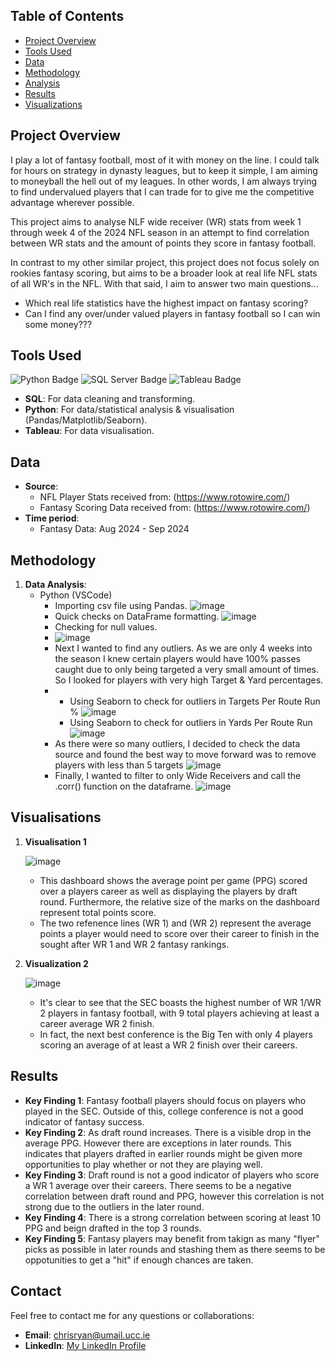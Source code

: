 

## Table of Contents

- [Project Overview](#project-overview)
- [Tools Used](#tools-used)
- [Data](#data)
- [Methodology](#methodology)
- [Analysis](#analysis)
- [Results](#results)
- [Visualizations](#visualizations)

## Project Overview

I play a lot of fantasy football, most of it with money on the line. I could talk for hours on strategy in dynasty leagues, but to keep it simple, I am aiming to moneyball the hell out of my leagues. In other words, I am always trying to find undervalued players that I can trade for to give me the competitive advantage wherever possible.

This project aims to analyse NLF wide receiver (WR) stats from week 1 through week 4 of the 2024 NFL season in an attempt to find correlation between WR stats and the amount of points they score in fantasy football.

In contrast to my other similar project, this project does not focus solely on rookies fantasy scoring, but aims to be a broader look at real life NFL stats of all WR's in the NFL. With that said, I aim to answer two main questions...

  - Which real life statistics have the highest impact on fantasy scoring?
  - Can I find any over/under valued players in fantasy football so I can win some money???

## Tools Used
![Python Badge](https://img.shields.io/badge/Python-3776AB?style=for-the-badge&logo=python&logoColor=white)
![SQL Server Badge](https://img.shields.io/badge/SQL_Server-CC2927?style=for-the-badge&logo=Microsoft-SQL-Server&logoColor=white)
![Tableau Badge](https://img.shields.io/badge/Tableau-E97627?style=for-the-badge&logo=Tableau&logoColor=white)
- **SQL**: For data cleaning and transforming.
- **Python**: For data/statistical analysis & visualisation (Pandas/Matplotlib/Seaborn).
- **Tableau**: For data visualisation.

## Data

- **Source**:
    - NFL Player Stats received from: (https://www.rotowire.com/)
    - Fantasy Scoring Data received from: (https://www.rotowire.com/)
- **Time period**:
    - Fantasy Data: Aug 2024 - Sep 2024

## Methodology

1. **Data Analysis**:
   - Python (VSCode)
       - Importing csv file using Pandas. ![image](https://github.com/user-attachments/assets/b0572cc4-8c57-40d3-bed8-b0c9d09ca000)
       - Quick checks on DataFrame formatting.  ![image](https://github.com/user-attachments/assets/fdbc0197-72ac-419c-9559-34d1bdf7dadf)
       - Checking for null values.
       - ![image](https://github.com/user-attachments/assets/4aab7f9d-56e5-45fd-9959-b6de66af8c4c)
       - Next I wanted to find any outliers. As we are only 4 weeks into the season I knew certain players would have 100% passes caught due to only being targeted a very small amount of times. So I looked for players with very high Target & Yard percentages.
       - 
         - Using Seaborn to check for outliers in Targets Per Route Run % ![image](https://github.com/user-attachments/assets/6a80d3a6-5785-4358-840b-2b60c1738074)
         - Using Seaborn to check for outliers in Yards Per Route Run ![image](https://github.com/user-attachments/assets/baa5d440-f410-47d0-9ae7-a5713a5826cf)
       - As there were so many outliers, I decided to check the data source and found the best way to move forward was to remove players with less than 5 targets ![image](https://github.com/user-attachments/assets/dce54c71-b9b3-4d81-8094-387279547422)
       - Finally, I wanted to filter to only Wide Receivers and call the .corr() function on the dataframe. ![image](https://github.com/user-attachments/assets/92cda310-a304-4ce7-b2d7-a0f552aa4a55)
         
## Visualisations

1. **Visualisation 1**

   ![image](https://github.com/user-attachments/assets/47f53efb-96b0-4129-9071-3b0e0cdf8123)

   - This dashboard shows the average point per game (PPG) scored over a players career as well as displaying the players by draft round. Furthermore, the relative size of the marks on the dashboard represent total points score.
   - The two refenence lines (WR 1) and (WR 2) represent the average points a player would need to score over their career to finish in the sought after WR 1 and WR 2 fantasy rankings.
     
2. **Visualization 2**

   ![image](https://github.com/user-attachments/assets/0552ebcb-0b99-4243-9501-a1f4cba53192)

   - It's clear to see that the SEC boasts the highest number of WR 1/WR 2 players in fantasy football, with 9 total players achieving at least a career average WR 2 finish.
   - In fact, the next best conference is the Big Ten with only 4 players scoring an average of at least a WR 2 finish over their careers.

## Results

- **Key Finding 1**: Fantasy football players should focus on players who played in the SEC. Outside of this, college conference is not a good indicator of fantasy success.
- **Key Finding 2**: As draft round increases. There is a visible drop in the average PPG. However there are exceptions in later rounds. This indicates that players drafted in earlier rounds might be given more opportunities to play whether or not they are playing well.
- **Key Finding 3**: Draft round is not a good indicator of players who score a WR 1 average over their careers. There seems to be a negative correlation between draft round and PPG, however this correlation is not strong due to the outliers in the later round.
- **Key Finding 4**: There is a strong correlation between scoring at least 10 PPG and beign drafted in the top 3 rounds.
- **Key Finding 5**: Fantasy players may benefit from takign as many "flyer" picks as possible in later rounds and stashing them as there seems to be oppotunities to get a "hit" if enough chances are taken.

## Contact

Feel free to contact me for any questions or collaborations:

- **Email**: [chrisryan@umail.ucc.ie](mailto:your-email@example.com)
- **LinkedIn**: [My LinkedIn Profile](https://www.linkedin.com/in/christopher-ryan-8229a81b9/)
